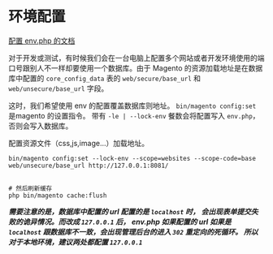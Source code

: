 # 环境配置

[配置 env.php 的文档](https://devdocs.magento.com/guides/v2.3/config-guide/cli/config-cli-subcommands-config-mgmt-set.html)


对于开发或测试，有时候我们会在一台电脑上配置多个网站或者开发环境使用的端口号跟别人不一样却要使用一个数据库。由于 Magento 的资源加载地址是在数据库中配置的 `core_config_data` 表的 `web/secure/base_url` 和 `web/unsecure/base_url` 字段。

这时，我们希望使用 env 的配置覆盖数据库则地址。  `bin/magento config:set` 是magento 的设置指令。 带有 `-le | --lock-env` 餐数会将配置写入 `env.php`， 否则会写入数据库。

配置资源文件（css,js,image...）加载地址。

```
bin/magento config:set --lock-env --scope=websites --scope-code=base web/unsecure/base_url http://127.0.0.1:8081/


# 然后刷新缓存
php bin/magento cache:flush
```

***需要注意的是，数据库中配置的 url 配置的是 `localhost` 时， 会出现表单提交失败的诡异情况。而改成 `127.0.0.1` 后， env.php 如果配置的 url 如果是 `localhost` 跟数据库不一致，会出现管理后台的进入 `302` 重定向的死循环。 所以对于本地环境，建议两处都配置 `127.0.0.1`***








